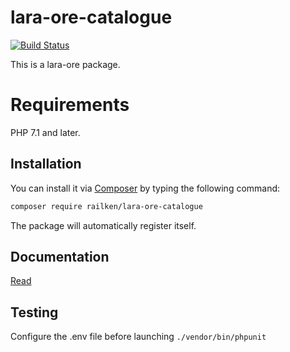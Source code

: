 # lara-ore-catalogue

[![Build Status](https://travis-ci.org/railken/lara-ore-catalogue.svg?branch=master)](https://travis-ci.org/railken/lara-ore-catalogue)

This is a lara-ore package.

# Requirements

PHP 7.1 and later.

## Installation

You can install it via [Composer](https://getcomposer.org/) by typing the following command:

```bash
composer require railken/lara-ore-catalogue
```

The package will automatically register itself.

## Documentation

[Read](docs/index.md)

## Testing

Configure the .env file before launching `./vendor/bin/phpunit`